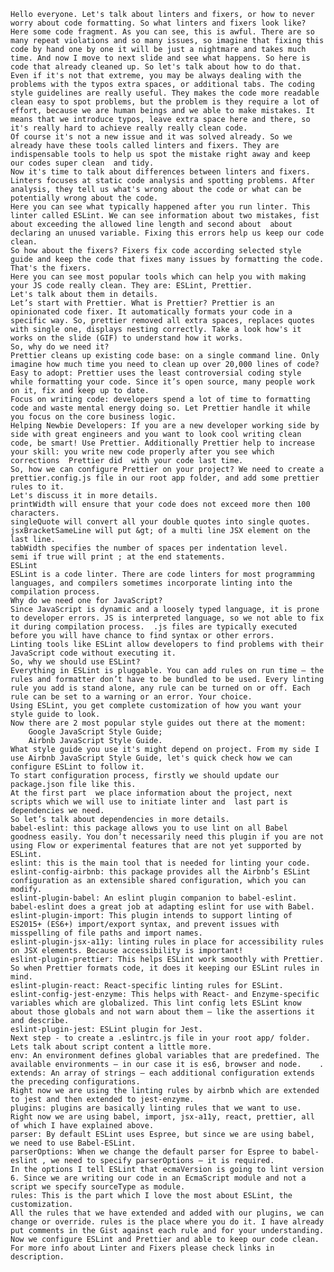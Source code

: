 	Hello everyone. Let's talk about linters and fixers, or how to never worry about code formatting. So what linters and fixers look like? Here some code fragment. As you can see, this is awful. There are so many repeat violations and so many issues, so imagine that fixing this code by hand one by one it will be just a nightmare and takes much time. And now I move to next slide and see what happens. So here is code that already cleaned up. So let's talk about how to do that.
	Even if it's not that extreme, you may be always dealing with the problems with the typos extra spaces, or additional tabs. The coding style guidelines are really useful. They makes the code more readable clean easy to spot problems, but the problem is they require a lot of effort, because we are human beings and we able to make mistakes. It  means that we introduce typos, leave extra space here and there, so it's really hard to achieve really really clean code. 
	Of course it's not a new issue and it was solved already. So we already have these tools called linters and fixers. They are indispensable tools to help us spot the mistake right away and keep our codes super clean  and tidy. 
	Now it's time to talk about differences between linters and fixers. Linters focuses at static code analysis and spotting problems. After analysis, they tell us what's wrong about the code or what can be potentially wrong about the code. 
	Here you can see what typically happened after you run linter. This linter called ESLint. We can see information about two mistakes, fist about exceeding the allowed line length and second about  about declaring an unused variable. Fixing this errors help us keep our code clean. 
	So how about the fixers? Fixers fix code according selected style guide and keep the code that fixes many issues by formatting the code. That's the fixers.
	Here you can see most popular tools which can help you with making your JS code really clean. They are: ESLint, Prettier.
	Let's talk about them in details.
	Let’s start with Prettier. What is Prettier? Prettier is an opinionated code fixer. It automatically formats your code in a specific way. So, prettier removed all extra spaces, replaces quotes with single one, displays nesting correctly. Take a look how's it works on the slide (GIF) to understand how it works. 
	So, why do we need it?
	Prettier cleans up existing code base: on a single command line. Only imagine how much time you need to clean up over 20,000 lines of code?
 	Easy to adopt: Prettier uses the least controversial coding style while formatting your code. Since it’s open source, many people work on it, fix and keep up to date.
   	Focus on writing code: developers spend a lot of time to formatting code and waste mental energy doing so. Let Prettier handle it while you focus on the core business logic. 
 	Helping Newbie Developers: If you are a new developer working side by side with great engineers and you want to look cool writing clean code, be smart! Use Prettier. Additionally Prettier help to increase your skill: you write new code properly after you see which corrections  Prettier did  with your code last time.
	So, how we can configure Prettier on your project? We need to create a prettier.config.js file in our root app folder, and add some prettier rules to it.
	Let's discuss it in more details.
	printWidth will ensure that your code does not exceed more then 100 characters.
	singleQuote will convert all your double quotes into single quotes.
	jsxBracketSameLine will put &gt; of a multi line JSX element on the last line.
	tabWidth specifies the number of spaces per indentation level.
	semi if true will print ; at the end statements.	
	ESLint
	ESLint is a code linter. There are code linters for most programming languages, and compilers sometimes incorporate linting into the compilation process. 
	Why do we need one for JavaScript?
	Since JavaScript is dynamic and a loosely typed language, it is prone to developer errors. JS is interpreted language, so we not able to fix it during compilation process.  .js files are typically executed before you will have chance to find syntax or other errors.
	Linting tools like ESLint allow developers to find problems with their JavaScript code without executing it.
	So, why we should use ESLint?
	Everything in ESLint is pluggable. You can add rules on run time — the rules and formatter don’t have to be bundled to be used. Every linting rule you add is stand alone, any rule can be turned on or off. Each rule can be set to a warning or an error. Your choice.
	Using ESLint, you get complete customization of how you want your style guide to look.
	Now there are 2 most popular style guides out there at the moment:
    	Google JavaScript Style Guide;
    	Airbnb JavaScript Style Guide.
	What style guide you use it's might depend on project. From my side I use Airbnb JavaScript Style Guide, let's quick check how we can configure ESLint to follow it.
	To start configuration process, firstly we should update our package.json file like this.
	At the first part  we place information about the project, next  scripts which we will use to initiate linter and  last part is dependencies we need. 
	So let’s talk about dependencies in more details.  
    babel-eslint: this package allows you to use lint on all Babel goodness easily. You don’t necessarily need this plugin if you are not using Flow or experimental features that are not yet supported by ESLint.
    eslint: this is the main tool that is needed for linting your code.
    eslint-config-airbnb: this package provides all the Airbnb’s ESLint configuration as an extensible shared configuration, which you can modify.
    eslint-plugin-babel: An eslint plugin companion to babel-eslint.
    babel-eslint does a great job at adapting eslint for use with Babel.
    eslint-plugin-import: This plugin intends to support linting of ES2015+ (ES6+) import/export syntax, and prevent issues with misspelling of file paths and import names. 
    eslint-plugin-jsx-a11y: linting rules in place for accessibility rules on JSX elements. Because accessibility is important!
    eslint-plugin-prettier: This helps ESLint work smoothly with Prettier. So when Prettier formats code, it does it keeping our ESLint rules in mind.
    eslint-plugin-react: React-specific linting rules for ESLint.
    eslint-config-jest-enzyme: This helps with React- and Enzyme-specific variables which are globalized. This lint config lets ESLint know about those globals and not warn about them — like the assertions it and describe.
    eslint-plugin-jest: ESLint plugin for Jest.
    Next step - to create a .eslintrc.js file in your root app/ folder. Lets talk about script content a little more.
    env: An environment defines global variables that are predefined. The available environments — in our case it is es6, browser and node.    .
    extends: An array of strings — each additional configuration extends the preceding configurations.
    Right now we are using the linting rules by airbnb which are extended to jest and then extended to jest-enzyme.
    plugins: plugins are basically linting rules that we want to use.
    Right now we are using babel, import, jsx-a11y, react, prettier, all of which I have explained above.
    parser: By default ESLint uses Espree, but since we are using babel, we need to use Babel-ESLint.
    parserOptions: When we change the default parser for Espree to babel-eslint , we need to specify parserOptions — it is required.
    In the options I tell ESLint that ecmaVersion is going to lint version 6. Since we are writing our code in an EcmaScript module and not a script we specify sourceType as module.
    rules: This is the part which I love the most about ESLint, the customization.
    All the rules that we have extended and added with our plugins, we can change or override. rules is the place where you do it. I have already put comments in the Gist against each rule and for your understanding.
    Now we configure ESLint and Prettier and able to keep our code clean.
    For more info about Linter and Fixers please check links in description.